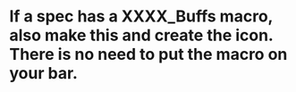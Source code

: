 # If a spec has a XXXX_Buffs macro, also make this and create the icon. There is no need to put the macro on your bar. 
